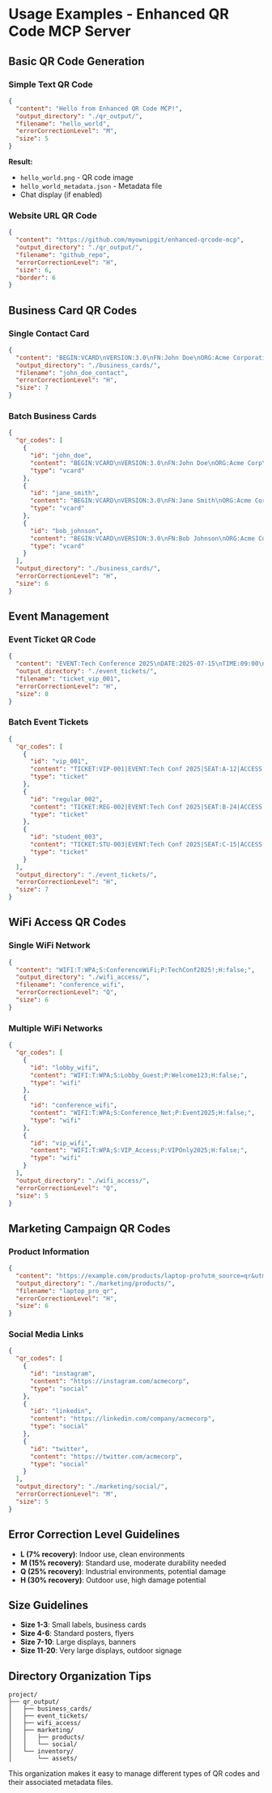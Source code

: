 # Usage Examples - Enhanced QR Code MCP Server

## Basic QR Code Generation

### Simple Text QR Code
```json
{
  "content": "Hello from Enhanced QR Code MCP!",
  "output_directory": "./qr_output/",
  "filename": "hello_world",
  "errorCorrectionLevel": "M",
  "size": 5
}
```

**Result:**
- `hello_world.png` - QR code image
- `hello_world_metadata.json` - Metadata file
- Chat display (if enabled)

### Website URL QR Code
```json
{
  "content": "https://github.com/myownipgit/enhanced-qrcode-mcp",
  "output_directory": "./qr_output/",
  "filename": "github_repo",
  "errorCorrectionLevel": "H",
  "size": 6,
  "border": 6
}
```

## Business Card QR Codes

### Single Contact Card
```json
{
  "content": "BEGIN:VCARD\nVERSION:3.0\nFN:John Doe\nORG:Acme Corporation\nTITLE:Software Engineer\nTEL:+1-555-123-4567\nEMAIL:john.doe@acme.com\nURL:https://johndoe.dev\nEND:VCARD",
  "output_directory": "./business_cards/",
  "filename": "john_doe_contact",
  "errorCorrectionLevel": "H",
  "size": 7
}
```

### Batch Business Cards
```json
{
  "qr_codes": [
    {
      "id": "john_doe",
      "content": "BEGIN:VCARD\nVERSION:3.0\nFN:John Doe\nORG:Acme Corp\nTEL:555-0123\nEMAIL:john@acme.com\nEND:VCARD",
      "type": "vcard"
    },
    {
      "id": "jane_smith",
      "content": "BEGIN:VCARD\nVERSION:3.0\nFN:Jane Smith\nORG:Acme Corp\nTEL:555-0124\nEMAIL:jane@acme.com\nEND:VCARD",
      "type": "vcard"
    },
    {
      "id": "bob_johnson",
      "content": "BEGIN:VCARD\nVERSION:3.0\nFN:Bob Johnson\nORG:Acme Corp\nTEL:555-0125\nEMAIL:bob@acme.com\nEND:VCARD",
      "type": "vcard"
    }
  ],
  "output_directory": "./business_cards/",
  "errorCorrectionLevel": "H",
  "size": 6
}
```

## Event Management

### Event Ticket QR Code
```json
{
  "content": "EVENT:Tech Conference 2025\nDATE:2025-07-15\nTIME:09:00\nVENUE:Convention Center\nTICKET:VIP-001\nSEAT:Row A, Seat 12\nACCESS:VIP Lounge, All Sessions",
  "output_directory": "./event_tickets/",
  "filename": "ticket_vip_001",
  "errorCorrectionLevel": "H",
  "size": 8
}
```

### Batch Event Tickets
```json
{
  "qr_codes": [
    {
      "id": "vip_001",
      "content": "TICKET:VIP-001|EVENT:Tech Conf 2025|SEAT:A-12|ACCESS:VIP",
      "type": "ticket"
    },
    {
      "id": "regular_002",
      "content": "TICKET:REG-002|EVENT:Tech Conf 2025|SEAT:B-24|ACCESS:General",
      "type": "ticket"
    },
    {
      "id": "student_003",
      "content": "TICKET:STU-003|EVENT:Tech Conf 2025|SEAT:C-15|ACCESS:Student",
      "type": "ticket"
    }
  ],
  "output_directory": "./event_tickets/",
  "errorCorrectionLevel": "H",
  "size": 7
}
```

## WiFi Access QR Codes

### Single WiFi Network
```json
{
  "content": "WIFI:T:WPA;S:ConferenceWiFi;P:TechConf2025!;H:false;",
  "output_directory": "./wifi_access/",
  "filename": "conference_wifi",
  "errorCorrectionLevel": "Q",
  "size": 6
}
```

### Multiple WiFi Networks
```json
{
  "qr_codes": [
    {
      "id": "lobby_wifi",
      "content": "WIFI:T:WPA;S:Lobby_Guest;P:Welcome123;H:false;",
      "type": "wifi"
    },
    {
      "id": "conference_wifi",
      "content": "WIFI:T:WPA;S:Conference_Net;P:Event2025;H:false;",
      "type": "wifi"
    },
    {
      "id": "vip_wifi",
      "content": "WIFI:T:WPA;S:VIP_Access;P:VIPOnly2025;H:false;",
      "type": "wifi"
    }
  ],
  "output_directory": "./wifi_access/",
  "errorCorrectionLevel": "Q",
  "size": 5
}
```

## Marketing Campaign QR Codes

### Product Information
```json
{
  "content": "https://example.com/products/laptop-pro?utm_source=qr&utm_campaign=summer2025&utm_medium=print",
  "output_directory": "./marketing/products/",
  "filename": "laptop_pro_qr",
  "errorCorrectionLevel": "H",
  "size": 6
}
```

### Social Media Links
```json
{
  "qr_codes": [
    {
      "id": "instagram",
      "content": "https://instagram.com/acmecorp",
      "type": "social"
    },
    {
      "id": "linkedin",
      "content": "https://linkedin.com/company/acmecorp",
      "type": "social"
    },
    {
      "id": "twitter",
      "content": "https://twitter.com/acmecorp",
      "type": "social"
    }
  ],
  "output_directory": "./marketing/social/",
  "errorCorrectionLevel": "M",
  "size": 5
}
```

## Error Correction Level Guidelines

- **L (7% recovery)**: Indoor use, clean environments
- **M (15% recovery)**: Standard use, moderate durability needed
- **Q (25% recovery)**: Industrial environments, potential damage
- **H (30% recovery)**: Outdoor use, high damage potential

## Size Guidelines

- **Size 1-3**: Small labels, business cards
- **Size 4-6**: Standard posters, flyers
- **Size 7-10**: Large displays, banners
- **Size 11-20**: Very large displays, outdoor signage

## Directory Organization Tips

```
project/
├── qr_output/
│   ├── business_cards/
│   ├── event_tickets/
│   ├── wifi_access/
│   ├── marketing/
│   │   ├── products/
│   │   └── social/
│   └── inventory/
│       └── assets/
```

This organization makes it easy to manage different types of QR codes and their associated metadata files.